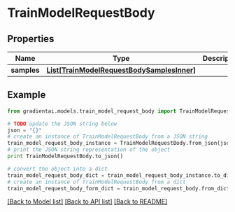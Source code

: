 # TrainModelRequestBody


## Properties
Name | Type | Description | Notes
------------ | ------------- | ------------- | -------------
**samples** | [**List[TrainModelRequestBodySamplesInner]**](TrainModelRequestBodySamplesInner.md) |  | 

## Example

```python
from gradientai.models.train_model_request_body import TrainModelRequestBody

# TODO update the JSON string below
json = "{}"
# create an instance of TrainModelRequestBody from a JSON string
train_model_request_body_instance = TrainModelRequestBody.from_json(json)
# print the JSON string representation of the object
print TrainModelRequestBody.to_json()

# convert the object into a dict
train_model_request_body_dict = train_model_request_body_instance.to_dict()
# create an instance of TrainModelRequestBody from a dict
train_model_request_body_form_dict = train_model_request_body.from_dict(train_model_request_body_dict)
```
[[Back to Model list]](../README.md#documentation-for-models) [[Back to API list]](../README.md#documentation-for-api-endpoints) [[Back to README]](../README.md)


